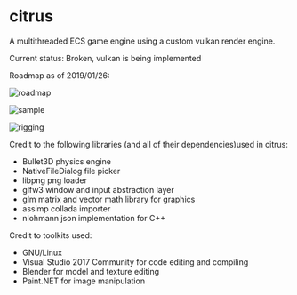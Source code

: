 # citrus
A multithreaded ECS game engine using a custom vulkan render engine.

Current status:
Broken, vulkan is being implemented

Roadmap as of 2019/01/26:

![roadmap](https://raw.githubusercontent.com/bennywwg/citrus/master/media/roadmap.png "Roadmap")

![sample](https://raw.githubusercontent.com/bennywwg/citrus/master/media/sample.png "Sample Scene")

![rigging](https://raw.githubusercontent.com/bennywwg/citrus/master/media/rigging.gif "Rigging")

Credit to the following libraries (and all of their dependencies)used in citrus:
* Bullet3D physics engine
* NativeFileDialog file picker
* libpng png loader
* glfw3 window and input abstraction layer
* glm matrix and vector math library for graphics
* assimp collada importer
* nlohmann json implementation for C++

Credit to toolkits used:
* GNU/Linux
* Visual Studio 2017 Community for code editing and compiling
* Blender for model and texture editing
* Paint.NET for image manipulation

